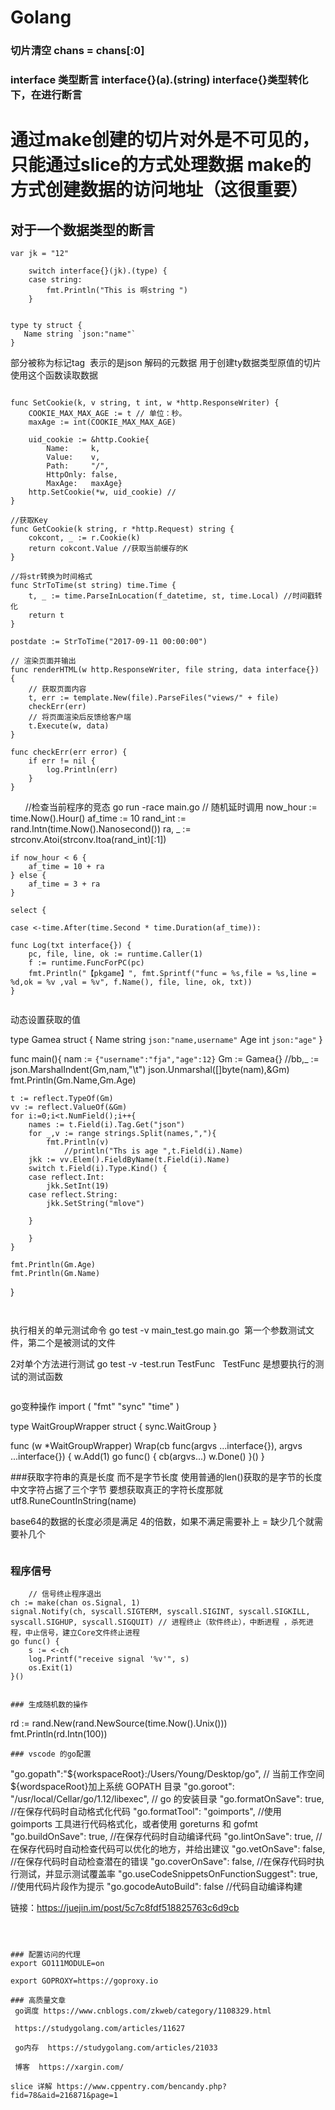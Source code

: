 # Golang
### 切片清空  	chans = chans[:0]
### interface 类型断言 interface{}(a).(string) interface{}类型转化下，在进行断言
# 通过make创建的切片对外是不可见的，只能通过slice的方式处理数据 make的方式创建数据的访问地址（这很重要）

## 对于一个数据类型的断言
```
var jk = "12"

	switch interface{}(jk).(type) {
	case string:
		fmt.Println("This is 啊string ")
	}


type ty struct {
   Name string `json:"name"`
}
```
部分被称为标记tag  表示的是json 解码的元数据 用于创建ty数据类型原值的切片 使用这个函数读取数据
```

```


	func SetCookie(k, v string, t int, w *http.ResponseWriter) {
		COOKIE_MAX_MAX_AGE := t // 单位：秒。
		maxAge := int(COOKIE_MAX_MAX_AGE)

		uid_cookie := &http.Cookie{
			Name:     k,
			Value:    v,
			Path:     "/",
			HttpOnly: false,
			MaxAge:   maxAge}
		http.SetCookie(*w, uid_cookie) //
	}

	//获取Key
	func GetCookie(k string, r *http.Request) string {
		cokcont, _ := r.Cookie(k)
		return cokcont.Value //获取当前缓存的K
	}
	
	//将str转换为时间格式
	func StrToTime(st string) time.Time {
		t, _ := time.ParseInLocation(f_datetime, st, time.Local) //时间戳转化
		return t
	}
	
	postdate := StrToTime("2017-09-11 00:00:00")
	
	// 渲染页面并输出
	func renderHTML(w http.ResponseWriter, file string, data interface{}) {
		// 获取页面内容
		t, err := template.New(file).ParseFiles("views/" + file)
		checkErr(err)
		// 将页面渲染后反馈给客户端
		t.Execute(w, data)
	}
	
	func checkErr(err error) {
		if err != nil {
			log.Println(err)
		}
	}
       //检查当前程序的竞态
       go run -race  main.go
	// 随机延时调用
	now_hour := time.Now().Hour()
	af_time := 10
	rand_int := rand.Intn(time.Now().Nanosecond())
	ra, _ := strconv.Atoi(strconv.Itoa(rand_int)[:1])

	if now_hour < 6 {
		af_time = 10 + ra
	} else {
		af_time = 3 + ra
	}

	select {

	case <-time.After(time.Second * time.Duration(af_time)):
	
	func Log(txt interface{}) {
		pc, file, line, ok := runtime.Caller(1)
		f := runtime.FuncForPC(pc)
		fmt.Println("【pkgame】", fmt.Sprintf("func = %s,file = %s,line = %d,ok = %v ,val = %v", f.Name(), file, line, ok, txt))
	}

	
```

```
动态设置获取的值

type Gamea struct {
	Name string `json:"name,username"`
	Age int `json:"age"`
}

func main(){
	nam := `{"username":"fja","age":12}`
	Gm := Gamea{}
	//bb,_ := json.MarshalIndent(Gm,nam,"\t")
	json.Unmarshal([]byte(nam),&Gm)
	fmt.Println(Gm.Name,Gm.Age)

	t := reflect.TypeOf(Gm)
    vv := reflect.ValueOf(&Gm)
	for i:=0;i<t.NumField();i++{
		names := t.Field(i).Tag.Get("json")
		for _,v := range strings.Split(names,","){
			fmt.Println(v)
				//println("Ths is age ",t.Field(i).Name)
		jkk := vv.Elem().FieldByName(t.Field(i).Name)
		switch t.Field(i).Type.Kind() {
		case reflect.Int:
			jkk.SetInt(19)
		case reflect.String:
			jkk.SetString("mlove")

		}

		}
	}

	fmt.Println(Gm.Age)
	fmt.Println(Gm.Name)
}

```


```
执行相关的单元测试命令
go test -v main_test.go main.go  第一个参数测试文件，第二个是被测试的文件

2对单个方法进行测试
go test -v -test.run TestFunc   TestFunc 是想要执行的测试的测试函数

```

```
go变种操作
import (
    "fmt"
    "sync"
    "time"
)

type WaitGroupWrapper struct {
    sync.WaitGroup
}

func (w *WaitGroupWrapper) Wrap(cb func(argvs ...interface{}), argvs ...interface{}) {
    w.Add(1)
    go func() {
        cb(argvs...)
        w.Done()
    }()
}

###获取字符串的真是长度 而不是字节长度
使用普通的len()获取的是字节的长度 中文字符占据了三个字节 要想获取真正的字符长度那就
utf8.RuneCountInString(name)

base64的数据的长度必须是满足 4的倍数，如果不满足需要补上 = 缺少几个就需要补几个

```
```
### 程序信号
		// 信号终止程序退出
	ch := make(chan os.Signal, 1)
	signal.Notify(ch, syscall.SIGTERM, syscall.SIGINT, syscall.SIGKILL, syscall.SIGHUP, syscall.SIGQUIT) // 进程终止（软件终止），中断进程 ，杀死进程，中止信号，建立Core文件终止进程
	go func() {
		s := <-ch
		log.Printf("receive signal '%v'", s)
		os.Exit(1)
	}()

```

### 生成随机数的操作
```	
rd := rand.New(rand.NewSource(time.Now().Unix()))
fmt.Println(rd.Intn(100))
```	
### vscode 的go配置
```
"go.gopath":"${workspaceRoot}:/Users/Young/Desktop/go", // 当前工作空间${wordspaceRoot}加上系统 GOPATH 目录
"go.goroot": "/usr/local/Cellar/go/1.12/libexec", // go 的安装目录
"go.formatOnSave": true, //在保存代码时自动格式化代码
"go.formatTool": "goimports", //使用 goimports 工具进行代码格式化，或者使用 goreturns 和 gofmt
"go.buildOnSave": true, //在保存代码时自动编译代码
"go.lintOnSave": true, //在保存代码时自动检查代码可以优化的地方，并给出建议
"go.vetOnSave": false, //在保存代码时自动检查潜在的错误
"go.coverOnSave": false, //在保存代码时执行测试，并显示测试覆盖率
"go.useCodeSnippetsOnFunctionSuggest": true, //使用代码片段作为提示
"go.gocodeAutoBuild": false //代码自动编译构建

链接：https://juejin.im/post/5c7c8fdf518825763c6d9cb
```



### 配置访问的代理
export GO111MODULE=on

export GOPROXY=https://goproxy.io

### 高质量文章
 go调度 https://www.cnblogs.com/zkweb/category/1108329.html
 
 https://studygolang.com/articles/11627
 
 go内存  https://studygolang.com/articles/21033
 
 博客  https://xargin.com/

slice 详解 https://www.cppentry.com/bencandy.php?fid=78&aid=216871&page=1
